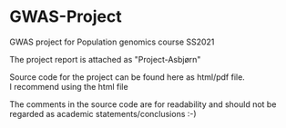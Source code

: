 # GWAS-Project
GWAS project for Population genomics course SS2021

The project report is attached as "Project-Asbjørn"

Source code for the project can be found here as html/pdf file.  
I recommend using the html file

The comments in the source code are for readability and should not be regarded as academic statements/conclusions :-) 


